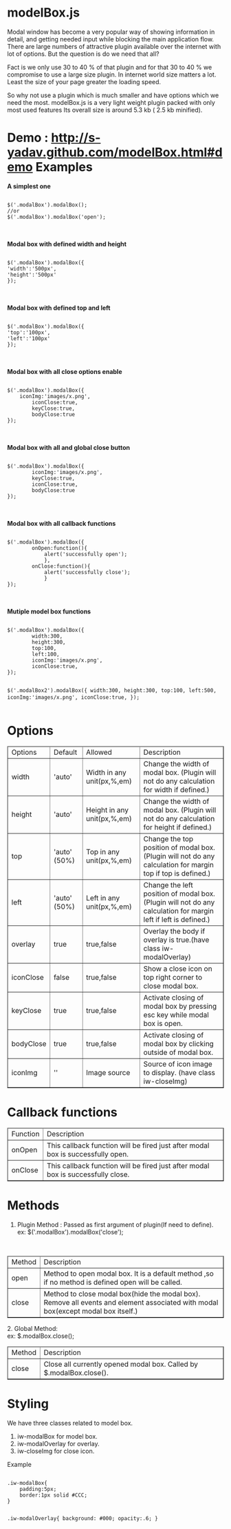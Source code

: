 modelBox.js
===========

Modal window has become a very popular way of showing information in detail, and getting needed input while blocking the main application flow. There are large numbers of attractive plugin available over the internet with lot of options. But the question is do we need that all?

Fact is we only use 30 to 40 % of that plugin and for that 30 to 40 % we compromise to use a large size plugin. In internet world size matters a lot. Least the size of your page greater the loading speed.

So why not use a plugin which is much smaller and have options which we need the most. modelBox.js is a very light weight plugin packed with only most used features Its overall size is around 5.3 kb ( 2.5 kb minified).

Demo : <a href="http://s-yadav.github.com/modelBox.html#demo">http://s-yadav.github.com/modelBox.html#demo</a>
Examples
========

<strong>A simplest one</strong><br />
<pre>
<code>
$('.modalBox').modalBox();
//or
$('.modalBox').modalBox('open');
</code>
</pre>
<br />
<strong>Modal box with defined width and height</strong><br />
<pre>
<code>
$('.modalBox').modalBox({
'width':'500px',
'height':'500px'
});
</code>
</pre>
<strong><br />
Modal box with defined top and left</strong><br />
<pre>
<code>
$('.modalBox').modalBox({
'top':'100px',
'left':'100px'
});
</code>
</pre>
<br />
<strong>Modal box with all close options enable</strong><br />
<pre>
<code>
$('.modalBox').modalBox({
  	iconImg:'images/x.png',
		iconClose:true,
		keyClose:true,
		bodyClose:true
});
</code>
</pre>

<br />
<strong>Modal box with all and global close button</strong><br />
<pre>
<code>
$('.modalBox').modalBox({
		iconImg:'images/x.png',
		keyClose:true,
		iconClose:true,
		bodyClose:true
});
</code>
</pre>
<br />
<strong>Modal box with all callback functions</strong><br />
<pre>
<code>
$('.modalBox').modalBox({
		onOpen:function(){
			alert('successfully open');
			},
		onClose:function(){
			alert('successfully close');
			}
});
</code>
</pre>
<br />
<strong>Mutiple model box functions</strong><br />
<pre>
<code>
$('.modalBox').modalBox({
        width:300,
        height:300,
        top:100,
        left:100,
        iconImg:'images/x.png',
        iconClose:true,
});

$('.modalBox2').modalBox({
        width:300,
        height:300,
        top:100,
        left:500,
        iconImg:'images/x.png',
        iconClose:true,
});
</code>
</pre>

Options
=======
<table width="100%" border="1">
  <thead>
  <tr>
    <td>Options</td>
    <td>Default</td>
    <td>Allowed</td>
    <td>Description</td>
  </tr>
  </thead>
  <tr>
    <td>width</td>
    <td>'auto' </td>
    <td>Width in any unit(px,%,em)</td>
    <td>Change the width of modal box. (Plugin will not do any calculation for width if defined.)</td>
  </tr>
  <tr>
    <td>height</td>
    <td>'auto'</td>
    <td>Height in any unit(px,%,em)</td>
    <td>Change the width of modal box. (Plugin will not do any calculation for height if defined.)</td>
  </tr>
  <tr>
    <td>top</td>
    <td>'auto' (50%)</td>
    <td>Top in any unit(px,%,em)</td>
    <td>Change the top position of modal box. (Plugin will not do any calculation for margin top if top is defined.)</td>
  </tr>
  <tr>
    <td>left</td>
    <td>'auto' (50%)</td>
    <td>Left in any unit(px,%,em)</td>
    <td>Change the left position of modal box. (Plugin will not do any calculation for margin left if left is defined.)</td>
  </tr>
  <tr>
    <td>overlay</td>
    <td>true</td>
    <td>true,false</td>
    <td>Overlay the body if overlay is true.(have class iw-modalOverlay)</td>
  </tr>
  <tr>
    <td>iconClose</td>
    <td>false</td>
    <td>true,false</td>
    <td>Show a close icon on top right corner to close modal box.</td>
  </tr>
  <tr>
    <td>keyClose</td>
    <td>true</td>
    <td>true,false</td>
    <td>Activate closing of modal box by pressing esc key while modal box is open.</td>
  </tr>
  <tr>
    <td>bodyClose</td>
    <td>true</td>
    <td>true,false</td>
    <td>Activate closing of modal box by clicking outside of modal box.</td>
  </tr>
  <tr>
    <td>iconImg</td>
    <td>''</td>
    <td>Image source</td>
    <td>Source of icon image to display. (have class iw-closeImg)</td>
  </tr>
</table>

Callback functions
==================
<table width="100%" border="1">
  <thead>
  <tr>
    <td>Function</td>
    <td>Description</td>
  </tr>
</thead>

  <tr>
    <td>onOpen</td>
    <td>This callback function will be fired just after modal box is successfully open.</td>
  </tr>
  <tr>
    <td>onClose</td>
    <td>This callback function will be fired just after modal box is successfully close.</td>
  </tr>
</table>

Methods
=======
  1. Plugin Method : Passed as first argument of plugin(If need to define).<br />
  ex: $('.modalBox').modalBox('close');
  <br />
</p>
<table width="100%" border="1">
    <thead>

  <tr>
    <td>Method</td>
    <td>Description</td>
  </tr>
  </thead>

  <tr>
    <td>open</td>
    <td>Method to open modal box. It is a default method ,so if no method is defined open will be called.</td>
  </tr>
  <tr>
    <td>close</td>
    <td>Method to close modal box(hide the modal box). Remove all events and element associated with modal box(except modal box itself.)</td>
  </tr>
</table>
<p>  2. Global Method: <br />
  ex: $.modalBox.close();<br />
</p>
<table width="100%" border="1">
  <thead>

  <tr>
    <td>Method</td>
    <td>Description</td>
  </tr>
  </thead>

  <tr>
    <td>close</td>
    <td>Close all currently opened modal box. Called by $.modalBox.close().</td>
  </tr>
</table>

Styling
=======
We have three classes related to model box.<br />
<ol>
<li><span class="highlight">iw-modalBox</span> for model box.</li>
<li><span class="highlight">iw-modalOverlay</span> for overlay.</li>
<li><span class="highlight">iw-closeImg</span> for close icon.</li>
</ol>
Example
<pre><code>
.iw-modalBox{
	padding:5px;
	border:1px solid #CCC;
}

.iw-modalOverlay{
	background: #000;
	opacity:.6;
}
</pre></code>
